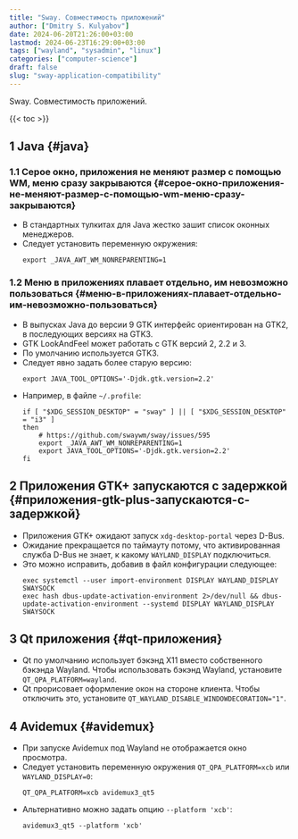 ```yaml
---
title: "Sway. Совместимость приложений"
author: ["Dmitry S. Kulyabov"]
date: 2024-06-20T21:26:00+03:00
lastmod: 2024-06-23T16:29:00+03:00
tags: ["wayland", "sysadmin", "linux"]
categories: ["computer-science"]
draft: false
slug: "sway-application-compatibility"
---
```


Sway. Совместимость приложений.

<!--more-->

{{< toc >}}


## <span class="section-num">1</span> Java {#java}


### <span class="section-num">1.1</span> Серое окно, приложения не меняют размер с помощью WM, меню сразу закрываются {#серое-окно-приложения-не-меняют-размер-с-помощью-wm-меню-сразу-закрываются}

-   В стандартных тулкитах для Java жестко зашит список оконных менеджеров.
-   Следует установить переменную окружения:
    ```shell
    export _JAVA_AWT_WM_NONREPARENTING=1
    ```


### <span class="section-num">1.2</span> Меню в приложениях плавает отдельно, им невозможно пользоваться {#меню-в-приложениях-плавает-отдельно-им-невозможно-пользоваться}

-   В выпусках Java до версии 9 GTK интерфейс ориентирован на GTK2, в последующих версиях на GTK3.
-   GTK LookAndFeel может работать с GTK версий 2, 2.2 и 3.
-   По умолчанию используется GTK3.
-   Следует явно задать более старую версию:
    ```shell
    export JAVA_TOOL_OPTIONS='-Djdk.gtk.version=2.2'
    ```
-   Например, в файле `~/.profile`:
    ```shell
    if [ "$XDG_SESSION_DESKTOP" = "sway" ] || [ "$XDG_SESSION_DESKTOP" = "i3" ]
    then
        # https://github.com/swaywm/sway/issues/595
        export _JAVA_AWT_WM_NONREPARENTING=1
        export JAVA_TOOL_OPTIONS='-Djdk.gtk.version=2.2'
    fi
    ```


## <span class="section-num">2</span> Приложения GTK+ запускаются с задержкой {#приложения-gtk-plus-запускаются-с-задержкой}

-   Приложения GTK+ ожидают запуск `xdg-desktop-portal` через D-Bus.
-   Ожидание прекращается по таймауту потому, что активированная служба D-Bus не знает, к какому `WAYLAND_DISPLAY` подключиться.
-   Это можно исправить, добавив в файл конфигурации следующее:
    ```shell
    exec systemctl --user import-environment DISPLAY WAYLAND_DISPLAY SWAYSOCK
    exec hash dbus-update-activation-environment 2>/dev/null && dbus-update-activation-environment --systemd DISPLAY WAYLAND_DISPLAY SWAYSOCK
    ```


## <span class="section-num">3</span> Qt приложения {#qt-приложения}

-   Qt по умолчанию использует бэкэнд X11 вместо собственного бэкэнда Wayland. Чтобы использовать бэкэнд Wayland, установите `QT_QPA_PLATFORM=wayland`.
-   Qt прорисовает оформление окон на стороне клиента. Чтобы отключить это, установите `QT_WAYLAND_DISABLE_WINDOWDECORATION="1"`.


## <span class="section-num">4</span> Avidemux {#avidemux}

-   При запуске Avidemux под Wayland не отображается окно просмотра.
-   Следует установить переменную окружения `QT_QPA_PLATFORM=xcb` или `WAYLAND_DISPLAY=0`:
    ```shell
    QT_QPA_PLATFORM=xcb avidemux3_qt5
    ```
-   Альтернативно можно задать опцию `--platform 'xcb'`:
    ```shell
    avidemux3_qt5 --platform 'xcb'
    ```
